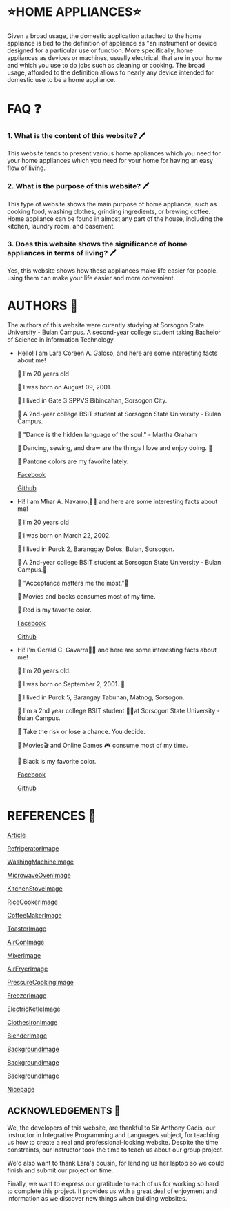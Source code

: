 # ⭐HOME APPLIANCES⭐
 
Given a broad usage, the domestic application attached to the home appliance is tied to the definition of appliance as "an instrument or device designed for a particular use or function. More specifically, home appliances as devices or machines, usually electrical, that are in your home and which you use to do jobs such as cleaning or cooking. The broad usage, afforded to the definition allows fo nearly any device intended for domestic use to be a home appliance.


# FAQ ❓ 

### 1. What is the content of this website?  🖊️

This website tends to present various home appliances which you need for your home appliances which you need for your home for having an easy flow of living.

### 2. What is the purpose of this website?  🖊️

This type of website shows the main purpose of home appliance, such as cooking food, washing clothes, grinding ingredients, or brewing coffee. Home appliance can be found in almost any part of the house, including the kitchen, laundry room, and basement.

### 3. Does this website shows the significance of home appliances in terms of living?  🖊️

Yes, this website shows how these appliances make life easier for people. using them can make your life easier and  more convenient. 


  
# AUTHORS 📒
The authors of this website were curently studying at Sorsogon State University - Bulan Campus. A second-year college student taking Bachelor of Science in Information Technology. 


  * Hello! I am Lara Coreen A. Galoso, and here are some interesting facts about me!

       I'm 20 years old

       I was born on August 09, 2001. 

       I lived in Gate 3 SPPVS Bibincahan, Sorsogon City.

       A 2nd-year college BSIT student at Sorsogon State University - Bulan Campus.

       "Dance is the hidden language of the soul." - Martha Graham

       Dancing, sewing, and draw are the things I love and enjoy doing. 💃

       Pantone colors are my favorite lately.
  
      [Facebook](https://web.facebook.com/lc.galoso)
      
      [Github](https://github.com/laragaloso) 
            
  
  * Hi! I am Mhar A. Navarro,👨‍🎓 and here are some interesting facts about me!

       I'm 20 years old

       I was born on March 22, 2002.
      
       I lived in Purok 2, Baranggay Dolos, Bulan, Sorsogon.

       A 2nd-year college BSIT student at Sorsogon State University - Bulan Campus.🧑

       "Acceptance matters me the most."🎉

       Movies and books consumes most of my time.

       Red is my favorite color.

      [Facebook](https://www.facebook.com/profile.php?id=100075392478229)
      
      [Github](https://github.com/mharnavarro22)


  
  
  * Hi! I'm Gerald C. Gavarra👨‍🎓 and here are some interesting facts about me! 

       I'm 20 years old.

       I was born on September 2, 2001. 🎉

       I lived in Purok 5, Barangay Tabunan, Matnog, Sorsogon.

       I'm a 2nd year college BSIT student 👨‍💻at Sorsogon State University - Bulan Campus.

       Take the risk or lose a chance. You decide.

       Movies🎬 and Online Games 🎮 consume most of my time.

       Black is my favorite color.  
        
      [Facebook](https://www.facebook.com/profile.php?id=100006670065294)

      [Github](https://github.com/GeraldGavarra)


# REFERENCES 🔗
[Article](https://en.m.wikipedia.org/wiki/Home_appliance)

[RefrigeratorImage](https://www.bing.com/images/search?view=detailV2&ccid=vcXzBqLA&id=87257730647F3C4BC2414622F63191DABBBFF03C&thid=OIP.vcXzBqLA1oiJUYpVON8C4AD5D5&mediaurl=https%3A%2F%2Fwww.premiumus.com%2Fdownload.php%3Fpath%3Dpremium_products%2Fwhite_goods%2Frefrigerators%2FPRF7160MS%26filename%3Dlo.jpg%26model%3Dlo_PRF7160MS.jpg&exph=450&expw=450&q=refrigerator+images&simid=608022590384265433&form=IRPRST&ck=3015A2241087046A436AD786683B0C60&selectedindex=5&ajaxhist=0&ajaxserp=0&pivotparams=insightsToken%3Dccid_fV1gZN67*cp_E6620C36F9F99955C501C5EB5E8E13D2*mid_60B78F7515C78742C549F84AA678E39B3D6F3B56*simid_607992744655022753*thid_OIP.fV1gZN67PU-Z5!_VMmNuUNQHaHa&vt=0&sim=11&iss=VSI)

[WashingMachineImage](https://www.bing.com/images/search?view=detailV2&ccid=5fcsgCtM&id=B58CC88AD421D52E507354F34E4B6F0CA51E8819&thid=OIP.5fcsgCtMA5lE9Zm4HRPm5QHaHa&mediaurl=https%3a%2f%2fwww.awardrv.com.au%2fassets%2ffull%2f9312652007834.jpg%3f20171019122918&exph=550&expw=550&q=simple+washing+machine+images&simid=607988995146844763&FORM=IRPRST&ck=5E2C34C382850E60E95D5F0BDF34C7DE&selectedIndex=15&ajaxhist=0&ajaxserp=0)

[MicrowaveOvenImage](https://www.bing.com/images/search?view=detailV2&ccid=YXKk4Hum&id=B857E4ED64B0607AD4E25C66DCECCEEA69427A69&thid=OIP.YXKk4HumnUuNFzlctuF-FgHaHa&mediaurl=https%3a%2f%2fimage.sportsmansguide.com%2fadimgs%2fl%2f2%2f297398_ts.jpg&exph=1155&expw=1155&q=Microwave+Oven+Stainless+Steel&simid=608043274948933691&FORM=IRPRST&ck=37422F195A2DCDB2D1A783BE37C80C4B&selectedIndex=2&ajaxhist=0&ajaxserp=0)

[KitchenStoveImage](https://www.bing.com/images/search?view=detailV2&ccid=msXppjcA&id=361B1C3ACBB410D961AB750E23EF86E8880141C4&thid=OIP.msXppjcAf-IZNOUdCaR2-gHaK3&mediaurl=https%3a%2f%2fthorkitchen.com%2fwp-content%2fuploads%2f2020%2f11%2f48-Inch-Gas-Range-LRG4807U-front-closed-thor-kitchen-1.jpg&exph=1000&expw=682&q=kitchen+stove+images&simid=608025055697317949&FORM=IRPRST&ck=1C392A9F9619E68EFF30ACF5283EC41A&selectedIndex=4&ajaxhist=0&ajaxserp=0)

[RiceCookerImage](https://www.bing.com/images/search?view=detailV2&ccid=psdiN%2bG%2b&id=F8C3B9DCF126A6B64476B9FE558A9E2F975AB84F&thid=OIP.psdiN-G-Pxusf9IuM108MwHaHa&mediaurl=https%3a%2f%2fcdn1.productnation.co%2fstg%2fsites%2f1%2f5fab6df5bcf07.jpeg&exph=1024&expw=1024&q=rice+cooker+images&simid=608008477120217350&FORM=IRPRST&ck=D64779E51B07D7C02607AC8B1963B573&selectedIndex=38&ajaxhist=0&ajaxserp=0)

[CoffeeMakerImage](https://www.bing.com/images/search?view=detailV2&ccid=HUcDyI7V&id=9974CACA40B44AE81D5EAD27A27C9577C31A0A6D&thid=OIP.HUcDyI7Vn1gGMVKTZ3tOLwHaHa&mediaurl=https%3a%2f%2fi5.walmartimages.ca%2fimages%2fEnlarge%2f530%2f995%2f6000197530995.jpg&exph=1500&expw=1500&q=coffee+maker+image&simid=608017457908222454&FORM=IRPRST&ck=87CAB93D163487B662227B0B5683D6D5&selectedIndex=4&ajaxhist=0&ajaxserp=0)

[ToasterImage](https://www.bing.com/images/search?view=detailV2&ccid=W4TcMtmh&id=80F96C9ED382BB84E5DB9773357FBB6BC7FBAD12&thid=OIP.W4TcMtmhySay-UoJW7n6QgHaFE&mediaurl=https%3a%2f%2fwww.oster.ca%2fon%2fdemandware.static%2f-%2fSites-master-catalog%2fdefault%2fdw72fea9ea%2fimages%2fOster%2fca-oster%2fTSSTTRJB31R-033-6.jpg&exph=4751&expw=6930&q=toaster+images&simid=608012883758638858&FORM=IRPRST&ck=F787B51A6C153550C72198A3ED25FB3A&selectedIndex=1&ajaxhist=0&ajaxserp=0)

[AirConImage](https://www.bing.com/images/search?view=detailV2&ccid=yDdlwu9P&id=49BE7994AF0EAC1CA437D5AD2E8FA5495572DD47&thid=OIP.yDdlwu9PL-1BMr9-uBU75AHaHa&mediaurl=https%3A%2F%2Fwww.familyneeds.net%2Fimages%2Fproducts%2Flg-1-ton-heat-and-cool-air-conditioner-ksuh1264na01502089951.jpg&exph=600&expw=600&q=Wall+AC+Units+Air+Conditioning&simid=608000883617973197&form=IRPRST&ck=5FD9446679E8830B3DECE57F9ADDBDE0&selectedindex=1&ajaxhist=0&ajaxserp=0&pivotparams=insightsToken%3Dccid_uQBB0E4J*cp_FCBA51DED4E2BC67DD545AF771AAA999*mid_FBE3A717FD5AF0A92BCD075256FF88F26C7BC1D6*simid_608016388452320289*thid_OIP.uQBB0E4JFXyjT5rijbFq5gHaHa&vt=0&sim=11&iss=VSI&ajaxhist=0&ajaxserp=0)

[MixerImage](https://www.bing.com/images/search?view=detailV2&ccid=m4xnQDTW&id=B1177C27F4F6EDB11640CC26A6DBC615F524B8B7&thid=OIP.m4xnQDTWgAv7zkZgfCrOugHaHa&mediaurl=https%3a%2f%2fi5.walmartimages.com%2fasr%2fa88c0ca6-e66c-4aa4-a26b-e35744be6f86_1.964832aec3f64b36c7994ee001a13aa5.jpeg&exph=2532&expw=2532&q=mixer+images&simid=608030935511495612&FORM=IRPRST&ck=AE8EA6B0A45830766CD7D8344AD671D9&selectedIndex=5&ajaxhist=0&ajaxserp=0)

[AirFryerImage](https://www.bing.com/images/search?view=detailV2&ccid=OnlApMZt&id=FC7CF02D4ED42A6D1076C3CD4CBEC9C6F04F8102&thid=OIP.OnlApMZt-6qRSGtpTYMXjAHaHc&mediaurl=https%3a%2f%2fi5.walmartimages.ca%2fimages%2fEnlarge%2f872%2f712%2f6000201872712.jpg&exph=1500&expw=1491&q=air+fryer+image&simid=608011951752617128&FORM=IRPRST&ck=6F7A010D81527FFF58BFA38755E0E81A&selectedIndex=3&ajaxhist=0&ajaxserp=0)

[PressureCookingImage](https://www.bing.com/images/search?view=detailV2&ccid=OnfcMuu4&id=F437EE237D3A7D5318FA2B6C076E89C05E9A9B32&thid=OIP.OnfcMuu4T8cBkjrH_pFsawHaHa&mediaurl=https%3a%2f%2fi0.wp.com%2fwww.johnsonbecker.com%2fwp-content%2fuploads%2f2017%2f11%2felite-bistro-pressure-cooker-lawsuit.jpeg%3ffit%3d1100%252C1100%26ssl%3d1&exph=1100&expw=1100&q=pressure+cooking+image&simid=608012810741494313&FORM=IRPRST&ck=E18655A5E903410D91B006B161B3C009&selectedIndex=17&ajaxhist=0&ajaxserp=0)

[FreezerImage](https://www.bing.com/images/search?view=detailV2&ccid=3gMV9h8g&id=9589A1A3A6B3D59F8E19190C1F99C4417939FC95&thid=OIP.3gMV9h8gDtynejvPy1Dq-AHaHa&mediaurl=https%3a%2f%2fth.bing.com%2fth%2fid%2fR.de0315f61f200edca77a3bcfcb50eaf8%3frik%3dlfw5eUHEmR8MGQ%26riu%3dhttp%253a%252f%252fimages.chestfreezers.biz%252fl-m%252fnew-chest-deep-freezer-7-cu-ft-V4mfs2Tf3bdO7w.jpg%26ehk%3dNNkW0sFMHZs0iwVdGyCiAOY%252b052SpQtc6UGHSqNff%252fo%253d%26risl%3d%26pid%3dImgRaw%26r%3d0&exph=1600&expw=1600&q=7+Cubic+FT+Chest+Freezer&simid=608017238859588659&FORM=IRPRST&ck=5DC7A12335037960881ED3AB9FB10A17&selectedIndex=0&ajaxhist=0&ajaxserp=0)

[ElectricKetleImage](https://www.bing.com/images/search?view=detailV2&ccid=XV4b83Zp&id=1881AD87CBC32628E6650275F3A0BB5CA82298ED&thid=OIP.XV4b83ZpVo5B1jqJVIBXZAHaHa&mediaurl=https%3a%2f%2fwww.oster.ca%2fon%2fdemandware.static%2f-%2fSites-master-catalog%2fdefault%2fdw5d87126b%2fimages%2fhighres%2fBVSTKT665R-033-1.jpg&exph=1200&expw=1200&q=electric+kettle+image&simid=608001819930722592&FORM=IRPRST&ck=FBE6949A05C5169192DBFE0B84187DBB&selectedIndex=1&ajaxhist=0&ajaxserp=0)

[ClothesIronImage](https://www.bing.com/images/search?view=detailV2&ccid=n7Z0ZKKS&id=DDC1BA376827B1D7607FCBA1C256DC6164DB6BF8&thid=OIP.n7Z0ZKKSGB5W01isaikNvwHaGz&mediaurl=https%3A%2F%2Fgovanmani.durban%2Fwp-content%2Fuploads%2F2021%2F03%2FGC2141_24-IMS-en_ZA.jpeg&exph=883&expw=960&q=clothes+iron+image&simid=608042634999122961&form=IRPRST&ck=E238179BC2229816A3F950682991D182&selectedindex=1&ajaxhist=0&ajaxserp=0pivotparams=insightsToken%3Dccid_a5DBlA6P*cp_4DE979EC5932FB75B638E5B11332C565*mid_786E15D8655E1FAC151D53E8BCE1D221420F46A6*simid_608019571028599272*thid_OIP.a5DBlA6P!_d5dLLC7kYKqewAAAA&vt=0&sim=11&iss=VSI&ajaxhist=0&ajaxserp=0)

[BlenderImage](https://www.bing.com/images/search?view=detailV2&ccid=Y5t0CuEa&id=83F5D323FAFE260D9DBD7693AC47CBF5EA822E1F&thid=OIP.Y5t0CuEawG3_9KcVkfX23QHaHa&mediaurl=https%3a%2f%2fth.bing.com%2fth%2fid%2fR.639b740ae11ac06dfff4a71591f5f6dd%3frik%3dHy6C6vXLR6yTdg%26riu%3dhttp%253a%252f%252fwww.webstaurantstore.com%252fimages%252fproducts%252fextra_large%252f107044%252f559345.jpg%26ehk%3d3z1tth%252f7NEafbjqvOkxzUcVJ7WVxg3S5YaEl3OdM%252b6U%253d%26risl%3d%26pid%3dImgRaw%26r%3d0&exph=1000&expw=1000&q=Pink+Blender&simid=608007042611160207&FORM=IRPRST&ck=FB32D9498FBEF0D78E23BD8DF8009DDD&selectedIndex=0&ajaxhist=0&ajaxserp=0)

[BackgroundImage](https://www.bing.com/images/search?view=detailV2&ccid=BC4mD9bJ&id=00829ED73A6290522C6A98B0D2CCB1AE8A6A4894&thid=OIP.BC4mD9bJl6buaXYP-Su4IQHaEA&mediaurl=https%3a%2f%2fwww.residentialproductsonline.com%2fsites%2frpo%2ffiles%2fFull-Kitchen-Suite-Italian.jpg&exph=1907&expw=3525&q=Home+Kitchen+Appliances&simid=608048458974978400&FORM=IRPRST&ck=A98D7B5B11A3E7F630A75E85FA145B9B&selectedIndex=10&ajaxhist=0&ajaxserp=0)

[BackgroundImage](https://www.bing.com/images/search?view=detailV2&ccid=mSNBX71y&id=EFB1CA8A035F454A234BDAE9FAD67E0DE0097DF7&thid=OIP.mSNBX71yqVZKx_qK2QxKEgHaFj&mediaurl=https%3a%2f%2fbeltwaybuilders.com%2fwp-content%2fuploads%2f2019%2f01%2fHow-To-Choose-Appliance-Color-for-Your-Kitchen.jpg&exph=887&expw=1182&q=Home+Kitchen+Appliances&simid=608039078755452568&FORM=IRPRST&ck=27052FD80C06C32AD983EAE60A285559&selectedIndex=22&ajaxhist=0&ajaxserp=0)

[BackgroundImage](https://www.bing.com/images/search?view=detailV2&ccid=tqfz2hDh&id=233EEC8BA955C2357A550E73F525FC75DDC895CB&thid=OIP.tqfz2hDhF8E1R1p6zcLPegHaE8&mediaurl=https%3a%2f%2fs3-ap-southeast-2.amazonaws.com%2fgetquickspark.com.au%2fghost-content%2f2019%2f12%2fHow-Long-Should-Your-Electrical-Appliances-Last.jpg&exph=1000&expw=1500&q=Images+of+Appliances&simid=607992542788484251&FORM=IRPRST&ck=FD5F80A8C5590BF48F30EDA412D53F26&selectedIndex=6&ajaxhist=0&ajaxserp=0)

[Nicepage](https://nicepage.com)




## ACKNOWLEDGEMENTS 🌻

We, the developers of this website, are thankful to Sir Anthony Gacis, our instructor in Integrative Programming and Languages subject, for teaching us how to create a real and professional-looking website. Despite the time constraints, our instructor took the time to teach us about our group project.

We'd also want to thank Lara's cousin, for lending us her laptop so we could finish and submit our project on time.

Finally, we want to express our gratitude to each of us for working so hard to complete this project. It provides us with a great deal of enjoyment and information as we discover new things when building websites.






